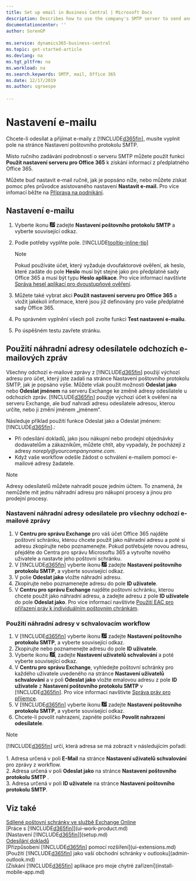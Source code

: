 ```yaml
---
title: Set up email in Business Central | Microsoft Docs
description: Describes how to use the company's SMTP server to send and receive email messages within Business Central, or alternatively how to use the email server settings created with the Office 365 subscription.
documentationcenter: ''
author: SorenGP

ms.service: dynamics365-business-central
ms.topic: get-started-article
ms.devlang: na
ms.tgt_pltfrm: na
ms.workload: na
ms.search.keywords: SMTP, mail, Office 365
ms.date: 12/17/2019
ms.author: sgroespe

---
```

# Nastavení e-mailu
Chcete-li odesílat a přijímat e-maily z [!INCLUDE[d365fin](includes/d365fin_md.md)], musíte vyplnit pole na stránce Nastavení poštovního protokolu SMTP.

Místo ručního zadávání podrobností o serveru SMTP můžete použít funkci **Použít nastavení serveru pro Office 365** k získání informací z předplatného Office 365.

Můžete buď nastavit e-mail ručně, jak je popsáno níže, nebo můžete získat pomoc přes průvodce asistovaného nastavení **Nastavit e-mail.** Pro více infomací běžte na [Příprava na podnikání](ui-get-ready-business.md).

## Nastavení e-mailu
1. Vyberte ikonu ![Žárovky, která otevře funkci Řekněte mi](media/ui-search/search_small.png " Řekněte mi, co chcete dělat") zadejte **Nastavení poštovního protokolu SMTP** a vyberte související odkaz.
2. Podle potřeby vyplňte pole. [!INCLUDE[tooltip-inline-tip](includes/tooltip-inline-tip_md.md)]

   > [!NOTE]
   > Pokud používáte účet, který vyžaduje dvoufaktorové ověření, ak heslo, které zadáte do pole **Heslo** musí být stejné jako pro předplatné sady Office 365 a musí být typu **Heslo aplikace**. Pro více informací navštivte [Správa hesel aplikací pro dvoustupňové ověření](/azure/active-directory/user-help/multi-factor-authentication-end-user-app-passwords).
3. Můžete také vybrat akci **Použít nastavení serveru pro Office 365** a vložit jakékoli informace, které jsou již definovány pro vaše předplatné sady Office 365.
4. Po správném vyplnění všech polí zvolte funkci **Test nastavení e-mailu**.
5. Po úspěšném testu zavřete stránku.

## Použití náhradní adresy odesílatele odchozích e-mailových zpráv
Všechny odchozí e-mailové zprávy z [!INCLUDE[d365fin](includes/d365fin_md.md)] použijí výchozí adresu pro účet, který jste zadali na stránce Nastavení poštovního protokolu SMTP, jak je popsáno výše. Můžete však použít možnosti **Odeslat jako** nebo **Odeslat jménem** na serveru Exchange ke změně adresy odesílatele u odchozích zpráv. [!INCLUDE[d365fin](includes/d365fin_md.md)] použije výchozí účet k ověření na serveru Exchange, ale buď nahradí adresu odesílatele adresou, kterou určíte, nebo ji změní jménem „jménem“.

Následuje příklad použití funkce Odeslat jako a Odeslat jménem: [!INCLUDE[d365fin](includes/d365fin_md.md)].:

* Při odesílání dokladů, jako jsou nákupní nebo prodejní objednávky dodavatelům a zákazníkům, můžete chtít, aby vypadaly, že pocházejí z adresy _noreply@yourcompanyname.com_.
* Když vaše workflow odešle žádost o schválení e-mailem pomocí e-mailové adresy žadatele.

> [!Note]
> Adresy odesílatelů můžete nahradit pouze jedním účtem. To znamená, že nemůžete mít jednu náhradní adresu pro nákupní procesy a jinou pro prodejní procesy.

### Nastavení náhradní adresy odesílatele pro všechny odchozí e-mailové zprávy
1. V **Centru pro správu Exchange** pro váš účet Office 365 najděte poštovní schránku, kterou chcete použít jako náhradní adresu a poté si adresu zkopírujte nebo poznamenejte. Pokud potřebujete novou adresu, přejděte do Centra pro správu Microsoftu 365 a vytvořte nového uživatele a nastavte jeho poštovní schránku.
2. V [!INCLUDE[d365fin](includes/d365fin_md.md)] vyberte ikonu ![Žárovky, která otevře funkci Řekněte mi](media/ui-search/search_small.png "Řekněte mi, co chcete dělat") zadejte **Nastavení poštovního protokolu SMTP**, a vyberte související odkaz.
3. V polie **Odeslat jako** vložte náhradní adresu.
4. Zkopírujte nebo poznamenejte adresu do pole **ID uživatele**.
5. V **Centru pro správu Exchange** najděte poštovní schránku, kterou chcete použít jako náhradní adresu, a zadejte adresu z pole **ID uživatele** do pole **Odeslat  jako**. Pro více informací navštivte [Použití EAC pro přiřazení práv k individuálním poštovním chránkám](/Exchange/recipients/mailbox-permissions?view=exchserver-2019#use-the-eac-to-assign-permissions-to-individual-mailboxes).

### Použití náhradní adresy v schvalovacím workflow
1. V [!INCLUDE[d365fin](includes/d365fin_md.md)] vyberte ikonu ![Žárovky, která otevře funkci Řekněte mi](media/ui-search/search_small.png "Řekněte mi, co chcete dělat") zadejte **Nastavení poštovního protokolu SMTP**, a vyberte související odkaz.
2. Zkopírujte nebo poznamenejte adresu do pole **ID uživatele**.
3. Vyberte ikonu ![Žárovky, která otevře ikonu Řekněte mi](media/ui-search/search_small.png "Řeknete mi, co chcete dělat"), zadejte **Nastavení uživatelů schvalování** a poté vyberte související odkaz.
4. V **Centru pro správu Exchange**, vyhledejte poštovní schránky pro každého uživatele uvedeného na stránce **Nastavení uživatelů schvalování** a v poli **Odeslat jako** vložte emalovou adresu z pole **ID uživatele** z **Nastavení poštovního protokolu SMTP** v [!INCLUDE[d365fin](includes/d365fin_md.md)]. Pro více informací navštivte [Správa práv pro příjemce](/Exchange/recipients/mailbox-permissions?view=exchserver-2019).
5. V [!INCLUDE[d365fin](includes/d365fin_md.md)] vyberte ikonu ![Žárovky, která otevře funkci Řekněte mi](media/ui-search/search_small.png "Řekněte mi, co chcete dělat") zadejte **Nastavení poštovního protokolu SMTP**, a vyberte související odkaz.
6. Chcete-li povolit nahrazení, zapněte políčko **Povolit nahrazení odesílatele**.

> [!Note]
> [!INCLUDE[d365fin](includes/d365fin_md.md)] určí, která adresa se má zobrazit v následujícím pořadí: <br><br> 1. Adresa určená v poli  **E-Mail** na stránce **Nastavení uživatelů schvalování** pro zprávy z workflow. <br> 2. Adresa určená v poli  **Odeslat jako** na stránce **Nastavení poštovního protokolu SMTP** . <br> 3. Adresa určená v poli  **ID uživatele** na stránce **Nastavení poštovního protokolu SMTP**.


## Viz také

[Sdílené poštovní schránky ve službě Exchange Online](/exchange/collaboration-exo/shared-mailboxes)  
[Práce s [!INCLUDE[d365fin](includes/d365fin_md.md)]](ui-work-product.md)  
[Nastavení [!INCLUDE[d365fin](includes/d365fin_md.md)]](setup.md)  
[Odesílání dokladů](ui-how-send-documents-email.md)  
[Přizpůsobení [!INCLUDE[d365fin](includes/d365fin_md.md)] pomocí rozšíření](ui-extensions.md)  
[Použití [!INCLUDE[d365fin](includes/d365fin_md.md)] jako vaší obchodní schránky v outlooku](admin-outlook.md)  
[Získání [!INCLUDE[d365fin](includes/d365fin_md.md)] aplikace pro moje chytré zařízení](install-mobile-app.md)
